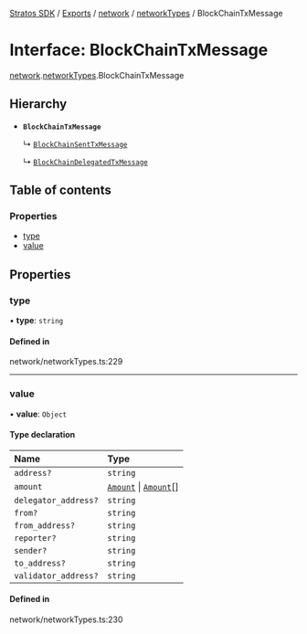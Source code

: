 [Stratos SDK](../README.md) / [Exports](../modules.md) / [network](../modules/network.md) / [networkTypes](../modules/network.networkTypes.md) / BlockChainTxMessage

# Interface: BlockChainTxMessage

[network](../modules/network.md).[networkTypes](../modules/network.networkTypes.md).BlockChainTxMessage

## Hierarchy

- **`BlockChainTxMessage`**

  ↳ [`BlockChainSentTxMessage`](network.networkTypes.BlockChainSentTxMessage.md)

  ↳ [`BlockChainDelegatedTxMessage`](network.networkTypes.BlockChainDelegatedTxMessage.md)

## Table of contents

### Properties

- [type](network.networkTypes.BlockChainTxMessage.md#type)
- [value](network.networkTypes.BlockChainTxMessage.md#value)

## Properties

### type

• **type**: `string`

#### Defined in

network/networkTypes.ts:229

___

### value

• **value**: `Object`

#### Type declaration

| Name | Type |
| :------ | :------ |
| `address?` | `string` |
| `amount` | [`Amount`](network.networkTypes.Amount.md) \| [`Amount`](network.networkTypes.Amount.md)[] |
| `delegator_address?` | `string` |
| `from?` | `string` |
| `from_address?` | `string` |
| `reporter?` | `string` |
| `sender?` | `string` |
| `to_address?` | `string` |
| `validator_address?` | `string` |

#### Defined in

network/networkTypes.ts:230
